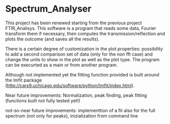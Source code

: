 # Spectrum_Analyser

This project has been renewed starting from the previous project FTIR_Analisys.
This software is a program that reads some data, Fourier transform them if necessary, then computes the transmission/reflection and plots the outcome (and saves all the results).

There is a certain degree of customization in the plot properties: possibility to add a second comparison set of data (only for the non fft case) and change the units to show in the plot as well as the plot type.
The program can be execurted as a main or from another program.

Although not implemented yet the fitting function provided is built around the lmfit package (http://cars9.uchicago.edu/software/python/lmfit/index.html).

Near future improvements: Normalization, peak finding, peak fitting (functions built not fully tested yet!)

not-so-near future improvements: implementtion of a fit also for the full spectrum (not only for peaks), inizialization from command line
